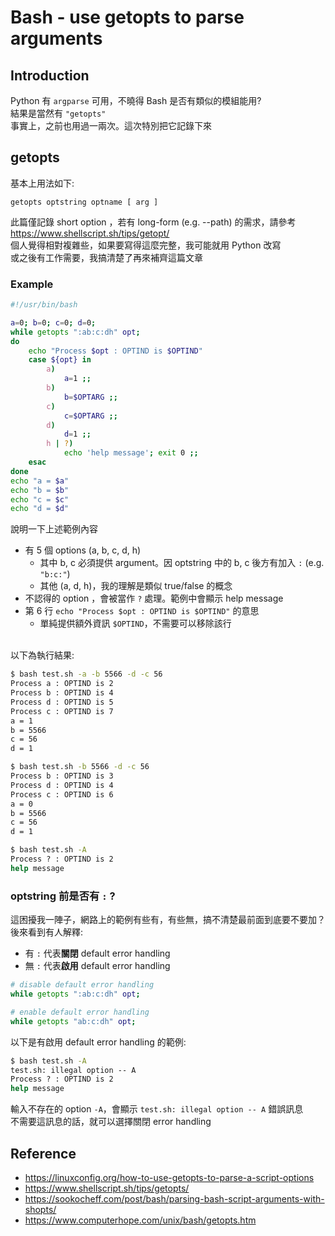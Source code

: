 # Bash - use getopts to parse arguments


## Introduction
Python 有 `argparse` 可用，不曉得 Bash 是否有類似的模組能用?  
結果是當然有 `"getopts"`  
事實上，之前也用過一兩次。這次特別把它記錄下來

## getopts
基本上用法如下:
```
getopts optstring optname [ arg ]
```
此篇僅記錄 short option ，若有 long-form (e.g. \-\-path) 的需求，請參考
https://www.shellscript.sh/tips/getopt/  
個人覺得相對複雜些，如果要寫得這麼完整，我可能就用 Python 改寫  
或之後有工作需要，我搞清楚了再來補齊這篇文章



### Example
```bash
#!/usr/bin/bash

a=0; b=0; c=0; d=0;
while getopts ":ab:c:dh" opt;
do
    echo "Process $opt : OPTIND is $OPTIND"
    case ${opt} in
        a)
            a=1 ;;
        b)
            b=$OPTARG ;;
        c)
            c=$OPTARG ;;
        d)
            d=1 ;;
        h | ?)
            echo 'help message'; exit 0 ;;
    esac
done
echo "a = $a"
echo "b = $b"
echo "c = $c"
echo "d = $d"
```
說明一下上述範例內容
* 有 5 個 options (a, b, c, d, h)
  * 其中 b, c 必須提供 argument。因 optstring 中的 b, c 後方有加入 `:` (e.g. `"b:c:"`)
  * 其他 (a, d, h)，我的理解是類似 true/false 的概念
* 不認得的 option ，會被當作 `?` 處理。範例中會顯示 help message
* 第 6 行 `echo "Process $opt : OPTIND is $OPTIND"` 的意思
  * 單純提供額外資訊 `$OPTIND`，不需要可以移除該行
  
</br>
以下為執行結果: 

```cmd
$ bash test.sh -a -b 5566 -d -c 56
Process a : OPTIND is 2
Process b : OPTIND is 4
Process d : OPTIND is 5
Process c : OPTIND is 7
a = 1
b = 5566
c = 56
d = 1
```
```cmd
$ bash test.sh -b 5566 -d -c 56
Process b : OPTIND is 3
Process d : OPTIND is 4
Process c : OPTIND is 6
a = 0
b = 5566
c = 56
d = 1
```
```cmd
$ bash test.sh -A
Process ? : OPTIND is 2
help message
```

### optstring 前是否有 `:` ?
這困擾我一陣子，網路上的範例有些有，有些無，搞不清楚最前面到底要不要加？  
後來看到有人解釋:
* 有 `:` 代表**關閉** default error handling
* 無 `:` 代表**啟用** default error handling
```bash
# disable default error handling
while getopts ":ab:c:dh" opt;

# enable default error handling
while getopts "ab:c:dh" opt;
```

以下是有啟用 default error handling 的範例:
```cmd
$ bash test.sh -A
test.sh: illegal option -- A
Process ? : OPTIND is 2
help message
```
輸入不存在的 option `-A`，會顯示 `test.sh: illegal option -- A` 錯誤訊息  
不需要這訊息的話，就可以選擇關閉 error handling

## Reference
* https://linuxconfig.org/how-to-use-getopts-to-parse-a-script-options
* https://www.shellscript.sh/tips/getopts/
* https://sookocheff.com/post/bash/parsing-bash-script-arguments-with-shopts/
* https://www.computerhope.com/unix/bash/getopts.htm

